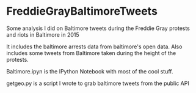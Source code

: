 # FreddieGrayBaltimoreTweets
Some analysis I did on Baltimore tweets during the Freddie Gray protests and riots in Baltimore in 2015

It includes the baltimore arrests data from baltimore's open data. Also includes some tweets from Baltimore taken during the height of the protests.

Baltimore.ipyn is the IPython Notebook with most of the cool stuff.

getgeo.py is a script I wrote to grab baltimore tweets from the public API
